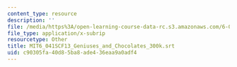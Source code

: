 ```yaml
---
content_type: resource
description: ''
file: /media/https%3A/open-learning-course-data-rc.s3.amazonaws.com/6-041sc-probabilistic-systems-analysis-and-applied-probability-fall-2013/c90305fa40d85ba8ade436eaa9a0adf4_MIT6_041SCF13_Geniuses_and_Chocolates_300k.vtt
file_type: application/x-subrip
resourcetype: Other
title: MIT6_041SCF13_Geniuses_and_Chocolates_300k.srt
uid: c90305fa-40d8-5ba8-ade4-36eaa9a0adf4
---
```

